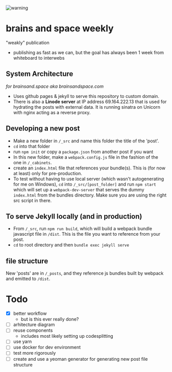![warning](https://render.bitstrips.com/v2/cpanel/9573395-261090531_1-s4-v1.png?transparent=1&palette=1)

# brains and space weekly
"weakly" publication
  - publishing as fast as we can, but the goal has always been 1 week from whiteboard to interwebs

## System Architecture
*for brainsand.space aka brainsandspace.com*
- Uses github pages & jekyll to serve this repository to custom domain.
- There is also a **Linode server** at IP address 69.164.222.13 that is used for hydrating the posts with external data. It is running sinatra on Unicorn with nginx acting as a reverse proxy.


## Developing a new post
- Make a new folder in `/_src` and name this folder the title of the 'post'.
- `cd` into that folder
- run `npm init` or copy a `package.json` from another post if you want
- In this new folder, make a `webpack.config.js` file in the fashion of the one in `/_cabinets`.
- create an `index.html` file that references your bundle(s). This is (for now at least) only for pre-production.
- To test without having to use local server (which wasn't autogenerating for me on Windows), `cd` into `/_src/[post_folder]` and run `npm start` which will set up a `webpack-dev-server` that serves the dummy `index.html` from the bundles directory. Make sure you are using the right src script in there.

## To serve Jekyll locally (and in production)
- From `/_src`, run `npm run build`, which will build a webpack bundle javascript file in `/dist`. This is the file you want to reference from your post.
- `cd` to root directory and then `bundle exec jekyll serve`

## file structure
New 'posts' are in `/_posts`, and they reference js bundles built by webpack and emitted to `/dist`.
    
# Todo
- [x] better workflow
  - but is this ever really done?
- [ ] arhitecture diagram
- [ ] reuse components
  - includes most likely setting up codesplitting
- [ ] use yarn
- [ ] use docker for dev environment
- [ ] test more rigorously
- [ ] create and use a yeoman generator for generating new post file structure
